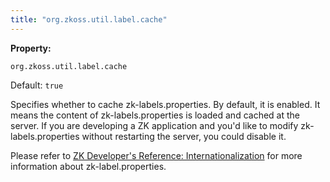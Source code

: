 ```yaml
---
title: "org.zkoss.util.label.cache"
---
```


**Property:**

`org.zkoss.util.label.cache`

Default:  `true`

Specifies whether to cache zk-labels.properties. By default, it is
enabled. It means the content of zk-labels.properties is loaded and
cached at the server. If you are developing a ZK application and you'd
like to modify zk-labels.properties without restarting the server, you
could disable it.

Please refer to [ZK Developer's Reference: Internationalization]({{site.baseurl}}/zk_dev_ref/internationalization/labels)
for more information about zk-label.properties.
